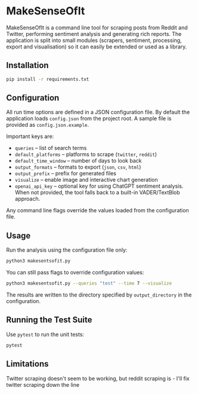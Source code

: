 # MakeSenseOfIt

MakeSenseOfIt is a command line tool for scraping posts from Reddit and Twitter,
performing sentiment analysis and generating rich reports.  The application is
split into small modules (scrapers, sentiment, processing, export and
visualisation) so it can easily be extended or used as a library.

## Installation

```bash
pip install -r requirements.txt
```

## Configuration

All run time options are defined in a JSON configuration file.  By default the
application loads `config.json` from the project root.  A sample file is provided
as `config.json.example`.

Important keys are:

- `queries` – list of search terms
- `default_platforms` – platforms to scrape (`twitter`, `reddit`)
- `default_time_window` – number of days to look back
- `output_formats` – formats to export (`json`, `csv`, `html`)
- `output_prefix` – prefix for generated files
- `visualize` – enable image and interactive chart generation
- `openai_api_key` – optional key for using ChatGPT sentiment analysis. When not provided, the tool falls back to a built-in VADER/TextBlob approach.

Any command line flags override the values loaded from the configuration file.

## Usage

Run the analysis using the configuration file only:

```bash
python3 makesentsofit.py
```

You can still pass flags to override configuration values:

```bash
python3 makesentsofit.py --queries "test" --time 7 --visualize
```

The results are written to the directory specified by `output_directory` in the
configuration.

## Running the Test Suite

Use `pytest` to run the unit tests:

```bash
pytest
```

## Limitations

Twitter scraping doesn't seem to be working, but reddit scraping is - I'll fix twitter scraping down the line
